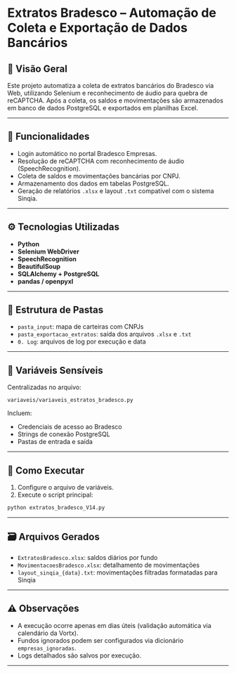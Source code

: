 # Extratos Bradesco – Automação de Coleta e Exportação de Dados Bancários

## 📌 Visão Geral

Este projeto automatiza a coleta de extratos bancários do Bradesco via Web, utilizando Selenium e reconhecimento de áudio para quebra de reCAPTCHA. Após a coleta, os saldos e movimentações são armazenados em banco de dados PostgreSQL e exportados em planilhas Excel.

---

## 🔧 Funcionalidades

- Login automático no portal Bradesco Empresas.
- Resolução de reCAPTCHA com reconhecimento de áudio (SpeechRecognition).
- Coleta de saldos e movimentações bancárias por CNPJ.
- Armazenamento dos dados em tabelas PostgreSQL.
- Geração de relatórios `.xlsx` e layout `.txt` compatível com o sistema Sinqia.

---

## ⚙️ Tecnologias Utilizadas

- **Python**
- **Selenium WebDriver**
- **SpeechRecognition**
- **BeautifulSoup**
- **SQLAlchemy + PostgreSQL**
- **pandas / openpyxl**

---

## 📁 Estrutura de Pastas

- `pasta_input`: mapa de carteiras com CNPJs
- `pasta_exportacao_extratos`: saída dos arquivos `.xlsx` e `.txt`
- `0. Log`: arquivos de log por execução e data

---

## 🔐 Variáveis Sensíveis

Centralizadas no arquivo:
```
variaveis/variaveis_estratos_bradesco.py
```
Incluem:
- Credenciais de acesso ao Bradesco
- Strings de conexão PostgreSQL
- Pastas de entrada e saída

---

## 🚀 Como Executar

1. Configure o arquivo de variáveis.
2. Execute o script principal:

```bash
python extratos_bradesco_V14.py
```

---

## 🗃️ Arquivos Gerados

- `ExtratosBradesco.xlsx`: saldos diários por fundo
- `MovimentacoesBradesco.xlsx`: detalhamento de movimentações
- `layout_sinqia_{data}.txt`: movimentações filtradas formatadas para Sinqia

---

## ⚠️ Observações

- A execução ocorre apenas em dias úteis (validação automática via calendário da Vortx).
- Fundos ignorados podem ser configurados via dicionário `empresas_ignoradas`.
- Logs detalhados são salvos por execução.

---
